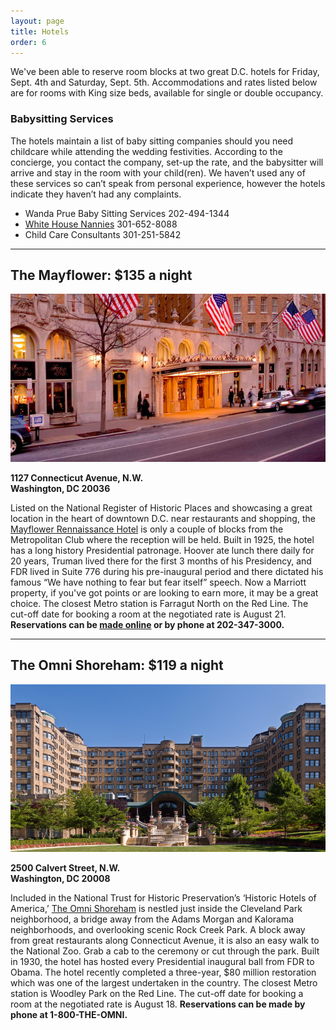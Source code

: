 ```yaml
---
layout: page
title: Hotels
order: 6
---
```


We've been able to reserve room blocks at two great D.C. hotels for Friday, Sept. 4th and Saturday, Sept. 5th. Accommodations and rates listed below are for rooms with King size beds, available for single or double occupancy.

### Babysitting Services

The hotels maintain a list of baby sitting companies should you need childcare while attending the wedding festivities. According to the concierge, you contact the company, set-up the rate, and the babysitter will arrive and stay in the room with your child(ren). We haven’t used any of these services so can’t speak from personal experience, however the hotels indicate they haven’t had any complaints.

* Wanda Prue Baby Sitting Services  202-494-1344
* [White House Nannies](http://www.whitehousenannies.com) 301-652-8088
* Child Care Consultants 301-251-5842

<hr>

## The Mayflower: $135 a night
![The Mayflower Hotel](/assets/images/mayflower.jpg)
<p><strong>1127 Connecticut Avenue, N.W.<br>
Washington, DC 20036</strong></p>

Listed on the National Register of Historic Places and showcasing a great location in the heart of downtown D.C. near restaurants and shopping, the [Mayflower Rennaissance Hotel](http://www.marriott.com/hotels/travel/wassh-the-mayflower-renaissance-washington-dc-hotel/) is only a couple of blocks from the Metropolitan Club where the reception will be held. Built in 1925, the hotel has a long history Presidential patronage. Hoover ate lunch there daily for 20 years, Truman lived there for the first 3 months of his Presidency, and FDR lived in Suite 776 during his pre-inaugural period and there dictated his famous “We have nothing to fear but fear itself” speech. Now a Marriott property, if you've got points or are looking to earn more, it may be a great choice. The closest Metro station is Farragut North on the Red Line. The cut-off date for booking a room at the negotiated rate is August 21. **Reservations can be [made online](https://resweb.passkey.com/Resweb.do?mode=welcome_ei_new&eventID=13948001) or by phone at 202-347-3000.**

<hr>

## The Omni Shoreham: $119 a night
![The Omni Shoreham](/assets/images/shoreham.jpg)
<p><strong>2500 Calvert Street, N.W.<br>
Washington, DC 20008</strong></p>

Included in the National Trust for Historic Preservation’s ‘Historic Hotels of America,’ [The Omni Shoreham](http://www.omnihotels.com/hotels/washington-dc-shoreham) is nestled just inside the Cleveland Park neighborhood, a bridge away from the Adams Morgan and Kalorama neighborhoods, and overlooking scenic Rock Creek Park. A block away from great restaurants along Connecticut Avenue, it is also an easy walk to the National Zoo. Grab a cab to the ceremony or cut through the park. Built in 1930, the hotel has hosted every Presidential inaugural ball from FDR to Obama. The hotel recently completed a three-year, $80 million restoration which was one of the largest undertaken in the country. The closest Metro station is Woodley Park on the Red Line. The cut-off date for booking a room at the negotiated rate is August 18. **Reservations can be made by phone at 1-800-THE-OMNI.**
